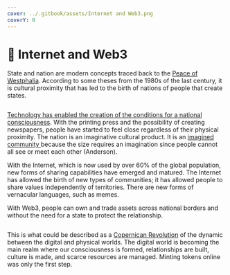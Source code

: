```yaml
---
cover: ../.gitbook/assets/Internet and Web3.png
coverY: 0
---
```


# 🌌 Internet and Web3

State and nation are modern concepts traced back to the [Peace of Westphalia](https://en.wikipedia.org/wiki/Peace\_of\_Westphalia). According to some theses from the 1980s of the last century, it is cultural proximity that has led to the birth of nations of people that create states.

<figure><img src="https://lh5.googleusercontent.com/9lr3Dgj_WgzlrqFuRXUVCAruoAjV4ElFiZs6vsSI12XtmE5LyE7zKW3Fp2CKIciE_YT4et211bt7LiBeqvj15mTVkHd5DdkV9EOi6aw3D_TEPTSx5ogQBESpDODG_Rj0mZBNADi6wCVorx2YC0GHJzWFND-XWDqG9Hc9D_NrFhPjDvZpci7q5e7lZAuvYA" alt=""><figcaption></figcaption></figure>

[Technology has enabled the creation of the conditions for a national consciousness](https://en.wikipedia.org/wiki/Nation\_state). With the printing press and the possibility of creating newspapers, people have started to feel close regardless of their physical proximity. The nation is an imaginative cultural product. It is an [imagined community ](https://en.wikipedia.org/wiki/Imagined\_community)because the size requires an imagination since people cannot all see or meet each other (Anderson).

With the Internet, which is now used by over 60% of the global population, new forms of sharing capabilities have emerged and matured. The Internet has allowed the birth of new types of communities; it has allowed people to share values independently of territories. There are new forms of vernacular languages, such as memes.

With Web3, people can own and trade assets across national borders and without the need for a state to protect the relationship.

<figure><img src="https://lh6.googleusercontent.com/Qhc9BVljxWLiaQFAdDjiFK_Yt9KohcSAD3XU_YzqYvEvu8eJovgblA0-JdnARG95i-kBvD3ZnrdT0bq-DFeGEa1mWUhZD_mOD829ubsRxKL0u0XHyiogMXC4nOLDcXcm_-gyR2Nsp0KPPVkT18rhHpGk5YZnqFs3cQXYb3eiFDHhJ3FMC-oxs8-w5bbsrQ" alt=""><figcaption></figcaption></figure>

This is what could be described as a [Copernican Revolution](https://en.wikipedia.org/wiki/Copernican\_Revolution) of the dynamic between the digital and physical worlds. The digital world is becoming the main realm where our consciousness is formed, relationships are built, culture is made, and scarce resources are managed. Minting tokens online was only the first step.
